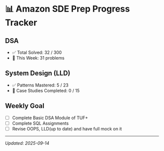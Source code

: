 #  📊  Amazon SDE Prep Progress Tracker

## DSA
- ✅ Total Solved: 32 / 300
- 🔄 This Week: 31 problems

## System Design (LLD)
- ✅ Patterns Mastered: 5 / 23
- 🔄 Case Studies Completed: 0 / 15

## Weekly Goal
- [ ] Complete Basic DSA Module of TUF+
- [ ] Complete SQL Assignments
- [ ] Revise OOPS, LLD(up to date) and have full mock on it

---
_Updated: 2025-09-14_
